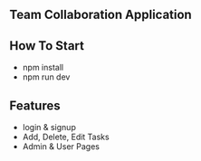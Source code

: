 ## Team Collaboration Application

## How To Start
-  npm install
-  npm run dev 

## Features
-  login & signup
-  Add, Delete, Edit Tasks
-  Admin & User Pages
